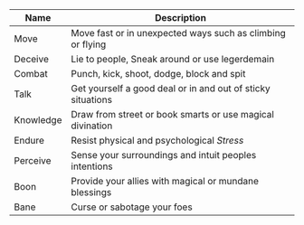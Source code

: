 


| Name      | Description                                                 |
| --------- | ----------------------------------------------------------- |
| Move      | Move fast or in unexpected ways such as climbing or flying  |
| Deceive   | Lie to people, Sneak around or use legerdemain              |
| Combat    | Punch, kick, shoot, dodge, block and spit                   |
| Talk      | Get yourself a good deal or in and out of sticky situations |
| Knowledge | Draw from street or book smarts or use magical divination   |
| Endure    | Resist physical and psychological _Stress_                  |
| Perceive  | Sense your surroundings and intuit peoples intentions       |
| Boon      | Provide your allies with magical or mundane blessings       |
| Bane      | Curse or sabotage your foes                                 |

